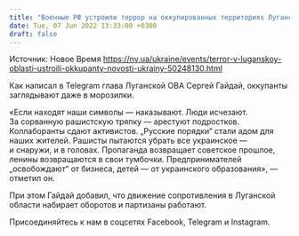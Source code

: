 ```yaml
---
title: "Военные РФ устроили террор на оккупированных территориях Луганской области — Гайдай"
date: Tue, 07 Jun 2022 13:33:00 +0300
draft: false
---
```

Источник: Новое Время https://nv.ua/ukraine/events/terror-v-luganskoy-oblasti-ustroili-okkupanty-novosti-ukrainy-50248130.html


Как написал в Telegram глава Луганской ОВА Сергей Гайдай, оккупанты заглядывают даже в морозилки.

«Если находят наши символы — наказывают. Люди исчезают. За сорванную рашистскую тряпку — арестуют подростков. Коллаборанты сдают активистов. „Русские порядки“ стали адом для наших жителей. Рашисты пытаются убрать все украинское — и снаружи, и в головах. Пропаганда возвращает советское прошлое, ленины возвращаются в свои тумбочки. Предпринимателей „освобождают“ от бизнеса, детей — от украинского образования», — отметил он.

При этом Гайдай добавил, что движение сопротивления в Луганской области набирает оборотов и партизаны работают.

Присоединяйтесь к нам в соцсетях Facebook, Telegram и Instagram.
